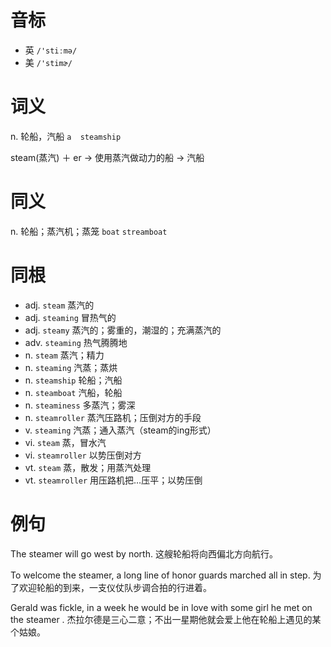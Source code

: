# 音标

- 英 `/'stiːmə/`
- 美 `/'stimɚ/`

# 词义

n. 轮船，汽船
`a  steamship `



steam(蒸汽) ＋ er → 使用蒸汽做动力的船 → 汽船

# 同义

n. 轮船；蒸汽机；蒸笼
`boat` `streamboat`

# 同根

- adj. `steam` 蒸汽的
- adj. `steaming` 冒热气的
- adj. `steamy` 蒸汽的；雾重的，潮湿的；充满蒸汽的
- adv. `steaming` 热气腾腾地
- n. `steam` 蒸汽；精力
- n. `steaming` 汽蒸；蒸烘
- n. `steamship` 轮船；汽船
- n. `steamboat` 汽船，轮船
- n. `steaminess` 多蒸汽；雾深
- n. `steamroller` 蒸汽压路机；压倒对方的手段
- v. `steaming` 汽蒸；通入蒸汽（steam的ing形式）
- vi. `steam` 蒸，冒水汽
- vi. `steamroller` 以势压倒对方
- vt. `steam` 蒸，散发；用蒸汽处理
- vt. `steamroller` 用压路机把…压平；以势压倒

# 例句

The steamer will go west by north.
这艘轮船将向西偏北方向航行。

To welcome the steamer, a long line of honor guards marched all in step.
为了欢迎轮船的到来，一支仪仗队步调合拍的行进着。

Gerald was fickle, in a week he would be in love with some girl he met on the steamer .
杰拉尔德是三心二意；不出一星期他就会爱上他在轮船上遇见的某个姑娘。


